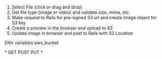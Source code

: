 1. Select File (click or drag and drop)
2. Get file type (image or video) and validate size, mime, etc.
3. Make request to Rails for pre-signed S3 url and create Image object for S3 key
4. Create a preview in the browser and upload to S3
5. Update image in browser and post to Rails with S3 Location


ENV variables
aws_bucket


<?xml version="1.0" encoding="UTF-8"?>
<CORSConfiguration xmlns="http://s3.amazonaws.com/doc/2006-03-01/">
  <CORSRule>
    <AllowedOrigin>*</AllowedOrigin>
    <AllowedMethod>GET</AllowedMethod>
    <AllowedMethod>POST</AllowedMethod>
    <AllowedMethod>PUT</AllowedMethod>
    <AllowedHeader>*</AllowedHeader>
  </CORSRule>
</CORSConfiguration>
